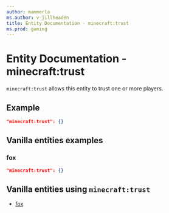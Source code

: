 ```yaml
---
author: mammerla
ms.author: v-jillheaden
title: Entity Documentation - minecraft:trust
ms.prod: gaming
---
```


# Entity Documentation - minecraft:trust

`minecraft:trust` allows this entity to trust one or more players.

## Example

```json
"minecraft:trust": {}
```

## Vanilla entities examples

### fox

```json
"minecraft:trust": {}
```

## Vanilla entities using `minecraft:trust`

- [fox](../../../../Source/VanillaBehaviorPack_Snippets/entities/fox.md)
